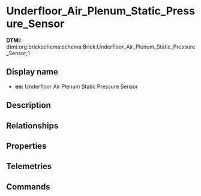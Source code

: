 # Underfloor_Air_Plenum_Static_Pressure_Sensor
**DTMI:** dtmi:org:brickschema:schema:Brick:Underfloor_Air_Plenum_Static_Pressure_Sensor;1
## Display name
- **en:** Underfloor Air Plenum Static Pressure Sensor
## Description
## Relationships
## Properties
## Telemetries
## Commands
